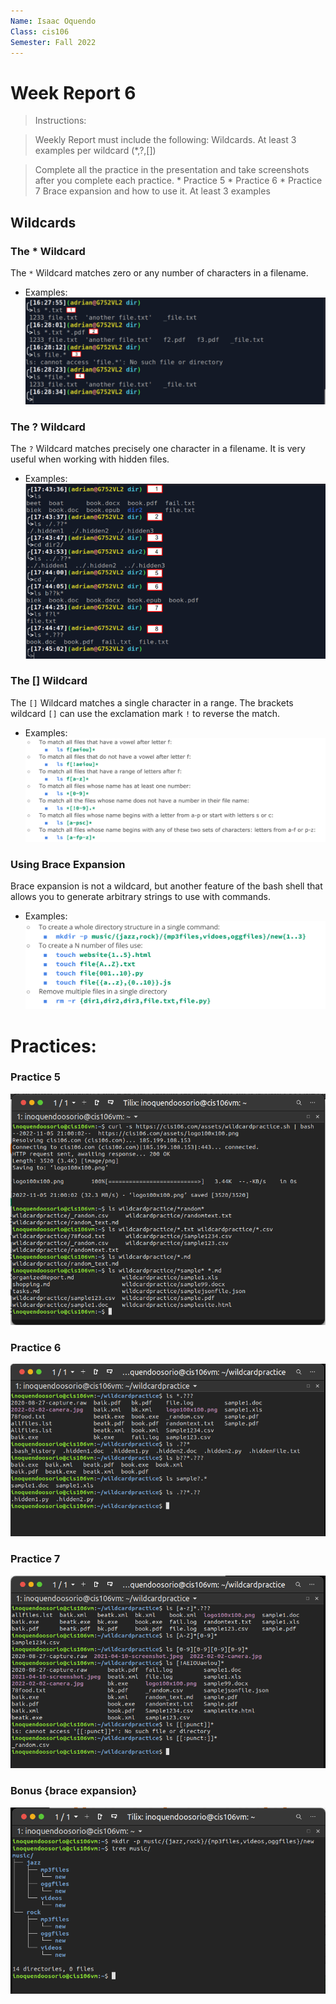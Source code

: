 ```yaml
---
Name: Isaac Oquendo
Class: cis106
Semester: Fall 2022
---
```


# Week Report 6

> Instructions:

>   Weekly Report must include the following:
        Wildcards. At least 3 examples per wildcard (*,?,[])

>    Complete all the practice in the presentation and take screenshots after you complete each practice.
        * Practice 5
        * Practice 6
        * Practice 7
>    Brace expansion and how to use it. At least 3 examples


## Wildcards

### The * Wildcard

The `*` Wildcard matches zero or any number of characters in a filename.

* Examples:
![asterisk_wildcard](*_wildcard.png)

### The ? Wildcard

The `?` Wildcard matches precisely one character in a filename. It is very useful when working with hidden files.

* Examples:
![?_wildcard](question_mark_wildcard.png)

### The [] Wildcard

The `[]` Wildcard matches a single character in a range. The brackets wildcard `[]` can use the exclamation mark `!` to reverse the match.

* Examples:
![brackets_wildcard]([]_wildcard.png)

### Using Brace Expansion 

Brace expansion is not a wildcard, but another feature of the bash shell that allows you to generate arbitrary strings to use with commands.

* Examples:
![brace_expansion](brace_expansion.png)

# Practices:

### Practice 5
![practice_5](practice_5.png)
### Practice 6 
![practice_6](practice_6.png)
### Practice 7
![practice_7](practice_7.png)
### Bonus \{brace expansion}

![brace_expansion_2](brace_expansion_2.png)


